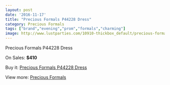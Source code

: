 ```yaml
---
layout: post
date: '2016-11-17'
title: "Precious Formals P44228 Dress"
category: Precious Formals
tags: ["brand","evening","prom","formals","charming"]
image: http://www.lustparties.com/10910-thickbox_default/precious-formals-p44228-dress.jpg
---
```

Precious Formals P44228 Dress

On Sales: **$410**
<a href="https://www.lustparties.com/en/precious-formals/3810-precious-formals-p44228-dress.html"><amp-img layout="responsive" width="600" height="600" src="//www.lustparties.com/10910-thickbox_default/precious-formals-p44228-dress.jpg" alt="Precious Formals P44228 Dress 0" /></a>

Buy it: [Precious Formals P44228 Dress](https://www.lustparties.com/en/precious-formals/3810-precious-formals-p44228-dress.html "Precious Formals P44228 Dress")

View more: [Precious Formals](https://www.lustparties.com/en/18-precious-formals "Precious Formals")